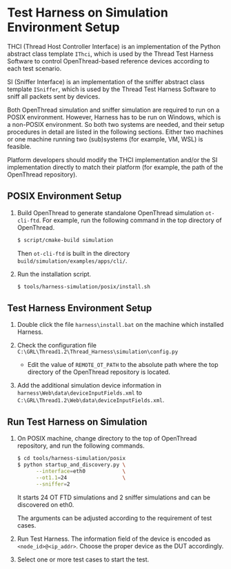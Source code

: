 # Test Harness on Simulation Environment Setup

THCI (Thread Host Controller Interface) is an implementation of the Python abstract class template `IThci`, which is used by the Thread Test Harness Software to control OpenThread-based reference devices according to each test scenario.

SI (Sniffer Interface) is an implementation of the sniffer abstract class template `ISniffer`, which is used by the Thread Test Harness Software to sniff all packets sent by devices.

Both OpenThread simulation and sniffer simulation are required to run on a POSIX environment. However, Harness has to be run on Windows, which is a non-POSIX environment. So both two systems are needed, and their setup procedures in detail are listed in the following sections. Either two machines or one machine running two (sub)systems (for example, VM, WSL) is feasible.

Platform developers should modify the THCI implementation and/or the SI implementation directly to match their platform (for example, the path of the OpenThread repository).

## POSIX Environment Setup

1. Build OpenThread to generate standalone OpenThread simulation `ot-cli-ftd`. For example, run the following command in the top directory of OpenThread.

   ```bash
   $ script/cmake-build simulation
   ```

   Then `ot-cli-ftd` is built in the directory `build/simulation/examples/apps/cli/`.

2. Run the installation script.

   ```bash
   $ tools/harness-simulation/posix/install.sh
   ```

## Test Harness Environment Setup

1. Double click the file `harness\install.bat` on the machine which installed Harness.

2. Check the configuration file `C:\GRL\Thread1.2\Thread_Harness\simulation\config.py`

   - Edit the value of `REMOTE_OT_PATH` to the absolute path where the top directory of the OpenThread repository is located.

3. Add the additional simulation device information in `harness\Web\data\deviceInputFields.xml` to `C:\GRL\Thread1.2\Web\data\deviceInputFields.xml`.

## Run Test Harness on Simulation

1. On POSIX machine, change directory to the top of OpenThread repository, and run the following commands.

   ```bash
   $ cd tools/harness-simulation/posix
   $ python startup_and_discovery.py \
         --interface=eth0            \
         --ot1.1=24                  \
         --sniffer=2
   ```

   It starts 24 OT FTD simulations and 2 sniffer simulations and can be discovered on eth0.

   The arguments can be adjusted according to the requirement of test cases.

2. Run Test Harness. The information field of the device is encoded as `<node_id>@<ip_addr>`. Choose the proper device as the DUT accordingly.

3. Select one or more test cases to start the test.
